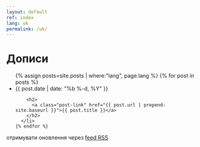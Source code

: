 ```yaml
---
layout: default
ref: index
lang: uk
permalink: /uk/
---
```


<div class="home">

  <h1 class="page-heading">Дописи</h1>

  <ul class="post-list">
    {% assign posts=site.posts | where:"lang", page.lang %}
    {% for post in posts %}
      <li>
        <span class="post-meta">{{ post.date | date: "%b %-d, %Y" }}</span>

        <h2>
          <a class="post-link" href="{{ post.url | prepend: site.baseurl }}">{{ post.title }}</a>
        </h2>
      </li>
    {% endfor %}
  </ul>

  <p class="rss-subscribe">отримувати оновлення через <a href="{{ "/feed.uk.xml" | prepend: site.baseurl }}">feed RSS</a></p>

</div>
